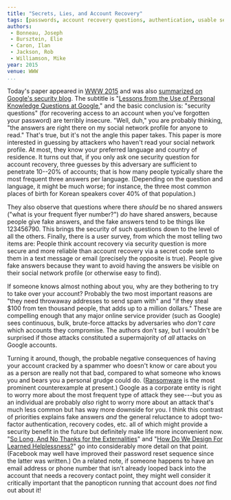 ```yaml
---
title: "Secrets, Lies, and Account Recovery"
tags: [passwords, account recovery questions, authentication, usable security]
authors:
 - Bonneau, Joseph
 - Bursztein, Elie
 - Caron, Ilan
 - Jackson, Rob
 - Williamson, Mike
year: 2015
venue: WWW
...
```


Today's paper appeared in [WWW 2015][www2015] and was also
[summarized on Google's security blog][lupkqg-b].  The subtitle is
"[Lessons from the Use of Personal Knowledge Questions at Google][lupkqg],"
and the basic conclusion is: "security questions" (for recovering
access to an account when you've forgotten your password) are terribly
insecure.  "Well, duh," you are probably thinking, "the answers are
right there on my social network profile for anyone to read."  That's
true, but it's not the angle this paper takes.  This paper is more
interested in guessing by attackers who haven't read your social
network profile.  At most, they know your preferred language and
country of residence.  It turns out that, if you only ask one security
question for account recovery, three guesses by this adversary are
sufficient to penetrate 10--20% of accounts; that is how many people
typically share the most frequent three answers per language.
(Depending on the question and language, it might be much worse; for
instance, the three most common places of birth for Korean speakers
cover 40% of that population.)

They also observe that questions where there _should_ be no shared
answers ("what is your frequent flyer number?") _do_ have shared
answers, because people give fake answers, and the fake answers tend
to be things like 123456790.  This brings the security of such
questions down to the level of all the others.  Finally, there is a
user survey, from which the most telling two items are: People think
account recovery via security question is more secure and more
reliable than account recovery via a secret code sent to them in a
text message or email (precisely the opposite is true).  People give
fake answers because they want to avoid having the answers be visible
on their social network profile (or otherwise easy to find).

If someone knows almost nothing about you, why are they bothering to
try to take over your account?  Probably the two most important
reasons are "they need throwaway addresses to send spam with" and "if
they steal $100 from ten thousand people, that adds up to a million
dollars."  These are compelling enough that any major online service
provider (such as Google) sees continuous, bulk, brute-force attacks
by adversaries who _don't care_ which accounts they compromise.  The
authors don't say, but I wouldn't be surprised if those attacks
constituted a supermajority of _all_ attacks on Google accounts.

Turning it around, though, the probable negative consequences of
having your account cracked by a spammer who doesn't know or care
about you as a person are really not that bad, compared to what
someone who knows you and bears you a personal grudge could do.
([Ransomware][] is the most prominent counterexample at present.)
Google as a corporate entity is right to worry more about the most
frequent type of attack they see---but you as an individual are
probably _also_ right to worry more about an attack that's much less
common but has way more downside for you.  I think this contrast of
priorities explains fake answers _and_ the general reluctance to adopt
two-factor authentication, recovery codes, etc. all of which might
provide a security benefit in the future but definitely make life more
inconvenient now.
"[So Long, And No Thanks for the Externalities][externalities]" and
"[How Do We Design For Learned Helplessness?][helplessness]" go into
considerably more detail on that point.  (Facebook may well have
improved their password reset sequence since the latter was written.)
On a related note, if someone happens to have an email address or
phone number that isn't already looped back into the account that
needs a recovery contact point, they might well consider it critically
important that the panopticon running that account does _not_ find out
about it!

[www2015]: http://www2015.wwwconference.org/
[lupkqg-b]: http://googleonlinesecurity.blogspot.com/2015/05/new-research-some-tough-questions-for.html
[lupkqg]: https://cdn.elie.net/publications/secrets-lies-and-account-recovery-lessons-from-the-use-of-personal-knowledge-questions-at-google.pdf
[Ransomware]: http://www.howtogeek.com/174343/ransomware-why-this-new-malware-is-so-dangerous-and-how-to-protect-yourself/
[externalities]: http://research.microsoft.com/en-us/um/people/cormac/papers/2009/solongandnothanks.pdf
[helplessness]: http://pamgriffith.net/blog/how-do-we-design-for-learned-helplessness/
